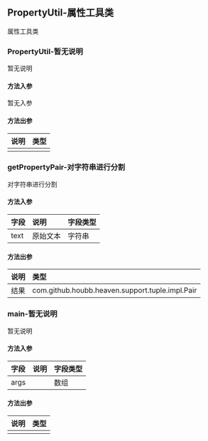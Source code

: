 ## PropertyUtil-属性工具类

属性工具类

### PropertyUtil-暂无说明

暂无说明

#### 方法入参

暂无入参

#### 方法出参

| 说明 | 类型 |
|:---|:---|
|  |  |

### getPropertyPair-对字符串进行分割

对字符串进行分割

#### 方法入参

| 字段 | 说明 | 字段类型 |
|:---|:---|:---|
| text | 原始文本 | 字符串 |

#### 方法出参

| 说明 | 类型 |
|:---|:---|
| 结果 | com.github.houbb.heaven.support.tuple.impl.Pair |

### main-暂无说明

暂无说明

#### 方法入参

| 字段 | 说明 | 字段类型 |
|:---|:---|:---|
| args |  | 数组 |

#### 方法出参

| 说明 | 类型 |
|:---|:---|
|  |  |




